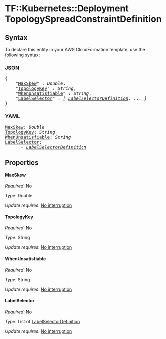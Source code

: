 # TF::Kubernetes::Deployment TopologySpreadConstraintDefinition

## Syntax

To declare this entity in your AWS CloudFormation template, use the following syntax:

### JSON

<pre>
{
    "<a href="#maxskew" title="MaxSkew">MaxSkew</a>" : <i>Double</i>,
    "<a href="#topologykey" title="TopologyKey">TopologyKey</a>" : <i>String</i>,
    "<a href="#whenunsatisfiable" title="WhenUnsatisfiable">WhenUnsatisfiable</a>" : <i>String</i>,
    "<a href="#labelselector" title="LabelSelector">LabelSelector</a>" : <i>[ <a href="labelselectordefinition.md">LabelSelectorDefinition</a>, ... ]</i>
}
</pre>

### YAML

<pre>
<a href="#maxskew" title="MaxSkew">MaxSkew</a>: <i>Double</i>
<a href="#topologykey" title="TopologyKey">TopologyKey</a>: <i>String</i>
<a href="#whenunsatisfiable" title="WhenUnsatisfiable">WhenUnsatisfiable</a>: <i>String</i>
<a href="#labelselector" title="LabelSelector">LabelSelector</a>: <i>
      - <a href="labelselectordefinition.md">LabelSelectorDefinition</a></i>
</pre>

## Properties

#### MaxSkew

_Required_: No

_Type_: Double

_Update requires_: [No interruption](https://docs.aws.amazon.com/AWSCloudFormation/latest/UserGuide/using-cfn-updating-stacks-update-behaviors.html#update-no-interrupt)

#### TopologyKey

_Required_: No

_Type_: String

_Update requires_: [No interruption](https://docs.aws.amazon.com/AWSCloudFormation/latest/UserGuide/using-cfn-updating-stacks-update-behaviors.html#update-no-interrupt)

#### WhenUnsatisfiable

_Required_: No

_Type_: String

_Update requires_: [No interruption](https://docs.aws.amazon.com/AWSCloudFormation/latest/UserGuide/using-cfn-updating-stacks-update-behaviors.html#update-no-interrupt)

#### LabelSelector

_Required_: No

_Type_: List of <a href="labelselectordefinition.md">LabelSelectorDefinition</a>

_Update requires_: [No interruption](https://docs.aws.amazon.com/AWSCloudFormation/latest/UserGuide/using-cfn-updating-stacks-update-behaviors.html#update-no-interrupt)

